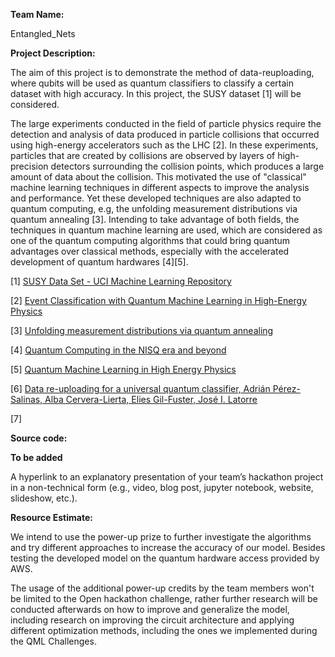 **Team Name:** 

Entangled_Nets

**Project Description:**

The aim of this project is to demonstrate the method of data-reuploading, where qubits will be used as quantum classifiers to classify a certain dataset with high accuracy. In this project, the SUSY dataset [1] will be considered.

The large experiments conducted in the field of particle physics require the detection and analysis of data produced in particle collisions that occurred using high-energy accelerators such as the LHC [2]. In these experiments, particles that are created by collisions are observed by layers of high-precision detectors surrounding the collision points, which produces a large amount of data about the collision. This motivated the use of "classical" machine learning techniques in different aspects to improve the analysis and performance. Yet these developed techniques are also adapted to quantum computing, e.g, the unfolding measurement distributions via quantum annealing [3]. Intending to take advantage of both fields, the techniques in quantum machine learning are used, which are considered as one of the quantum computing algorithms that could bring quantum advantages over classical methods, especially with the accelerated development of quantum hardwares [4][5].


[1] [SUSY Data Set - UCI Machine Learning Repository](https://archive.ics.uci.edu/ml/datasets/SUSY#)

[2] [Event Classification with Quantum Machine Learning in High-Energy Physics](https://arxiv.org/abs/2002.09935)

[3] [Unfolding measurement distributions via quantum annealing](https://link.springer.com/article/10.1007/JHEP11(2019)128)

[4] [Quantum Computing in the NISQ era and beyond](https://quantum-journal.org/papers/q-2018-08-06-79/#)

[5] [Quantum Machine Learning in High Energy Physics](https://arxiv.org/abs/2005.08582)

[6] [Data re-uploading for a universal quantum classifier, Adrián Pérez-Salinas, Alba Cervera-Lierta, Elies Gil-Fuster, José I. Latorre](https://arxiv.org/abs/1907.02085)

[7] 

**Source code:**

**To be added**

A hyperlink to an explanatory presentation of your team’s hackathon project in a non-technical form (e.g., video, blog post, jupyter notebook, website, slideshow, etc.).

**Resource Estimate:**

We intend to use the power-up prize to further investigate the algorithms and try different approaches to increase the accuracy of our model. Besides testing the developed model on the quantum hardware access provided by AWS.

The usage of the additional power-up credits by the team members won't be limited to the Open hackathon challenge, rather further research will be conducted afterwards on how to improve and generalize the model, including research on improving the circuit architecture and applying different optimization methods, including the ones we implemented during the QML Challenges.
